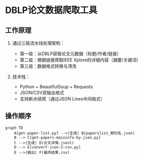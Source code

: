 # DBLP论文数据爬取工具

## 工作原理
1. 通过三级流水线处理架构：
   - 第一级：从DBLP获取论文元数据（标题/作者/链接）
   - 第二级：根据链接爬取IEEE Xplore的详细内容（摘要/关键词）
   - 第三级：数据格式转换与清洗

2. 技术栈：
   - Python + BeautifulSoup + Requests
   - JSON/CSV双输出格式
   - 支持断点续爬（通过JSON Lines中间格式）

## 操作顺序
```mermaid
graph TD
    A[get-paper-list.py] -->|生成| B(paperslist_期刊名.json)
    B --> C[get-papers-maininfo-by-json.py]
    C -->|生成| D(论文详情.jsonl)
    D --> E[convert-json-2-csv.py]
    E -->|输出| F(最终结果.csv)